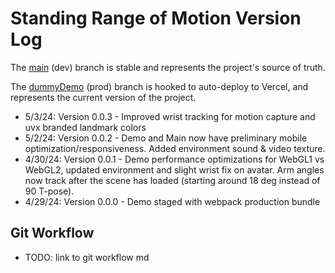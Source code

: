 # Standing Range of Motion Version Log

The [main](https://github.com/rkmiller131/standing-rom) (dev) branch is stable and represents the project's source of truth.

The [dummyDemo](https://github.com/rkmiller131/standing-rom/tree/dummyDemo) (prod) branch is hooked to auto-deploy to Vercel, and represents the current version of the project.

- 5/3/24: Version 0.0.3 - Improved wrist tracking for motion capture and uvx branded landmark colors
- 5/2/24: Version 0.0.2 - Demo and Main now have preliminary mobile optimization/responsiveness. Added environment sound & video texture.
- 4/30/24: Version 0.0.1 - Demo performance optimizations for WebGL1 vs WebGL2, updated environment and slight wrist fix on avatar. Arm angles now track after the scene has loaded (starting around 18 deg instead of 90 T-pose).
- 4/29/24: Version 0.0.0 - Demo staged with webpack production bundle


## Git Workflow

- TODO: link to git workflow md
